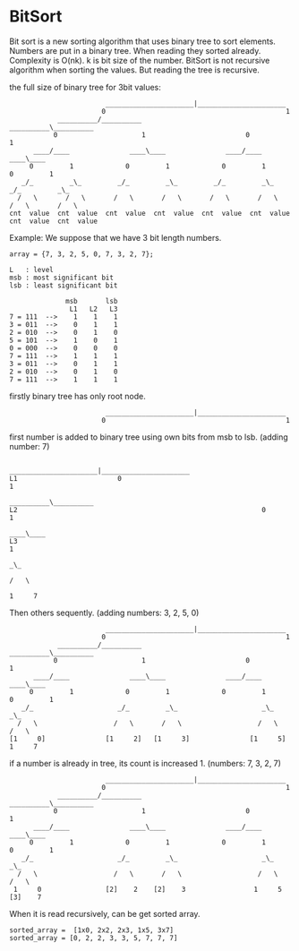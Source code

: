 # BitSort

Bit sort is a new sorting algorithm that uses binary tree to sort elements. Numbers are put in a binary tree. When reading they sorted already. Complexity is O(nk). k is bit size of the number. BitSort is not recursive algorithm when sorting the values. But reading the tree is recursive.

the full size of binary tree for 3bit values:

                            ______________________|______________________                          
                           0                                             1                         
                __________/__________                           __________\__________              
               0                     1                         0                     1             
          ____/____               ____\____               ____/____               ____\____        
         0         1             0         1             0         1             0         1       
       _/_         _\_         _/_         _\_         _/_         _\_         _/_         _\_     
      /   \       /   \       /   \       /   \       /   \       /   \       /   \       /   \    
    cnt  value  cnt  value  cnt  value  cnt  value  cnt  value  cnt  value  cnt  value  cnt  value 
  
Example:
We suppose that we have 3 bit length numbers.

    array = {7, 3, 2, 5, 0, 7, 3, 2, 7};
    
    L   : level
    msb : most significant bit
    lsb : least significant bit
    
                  msb       lsb
                   L1   L2   L3
    7 = 111  -->    1    1    1
    3 = 011  -->    0    1    1
    2 = 010  -->    0    1    0
    5 = 101  -->    1    0    1
    0 = 000  -->    0    0    0
    7 = 111  -->    1    1    1
    3 = 011  -->    0    1    1
    2 = 010  -->    0    1    0
    7 = 111  -->    1    1    1

firstly binary tree has only root node.
    
                            ______________________|______________________                          
                           0                                             1                         


first number is added to binary tree using own bits from msb to lsb. 
(adding number: 7)

                                ______________________|______________________                          
    L1                         0                                             1                         
                                                                    __________\__________              
    L2                                                             0                     1             
                                                                                      ____\____        
    L3                                                                                         1       
                                                                                               _\_     
                                                                                              /   \    
                                                                                             1     7 

Then others sequently.
(adding numbers: 3, 2, 5, 0)


                            ______________________|______________________                          
                           0                                             1                         
                __________/__________                           __________\__________              
               0                     1                         0                     1             
          ____/____               ____\____               ____/____               ____\____        
         0         1             0         1             0         1             0         1       
       _/_                     _/_         _\_                     _\_                     _\_     
      /   \                   /   \       /   \                   /   \                   /   \    
    [1     0]               [1     2]   [1     3]               [1     5]                1     7 


if a number is already in tree, its count is increased 1.
(numbers: 7, 3, 2, 7)

                            ______________________|______________________                          
                           0                                             1                        
                __________/__________                           __________\__________              
               0                     1                         0                     1            
          ____/____               ____\____               ____/____               ____\____        
         0         1             0         1             0         1            0         1       
       _/_                     _/_         _\_                     _\_                     _\_     
      /   \                   /   \       /   \                   /   \                   /   \    
     1     0                [2]    2    [2]    3                 1     5                [3]    7 

When it is read recursively, can be get sorted array.

    sorted_array =  [1x0, 2x2, 2x3, 1x5, 3x7]
    sorted_array = [0, 2, 2, 3, 3, 5, 7, 7, 7]
